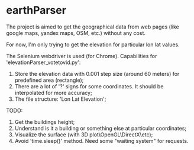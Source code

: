 # earthParser
The project is aimed to get the geographical data from web pages (like google maps, yandex maps, OSM, etc.) without any cost.

For now, I'm only trying to get the elevation for particular lon lat values.

The Selenium webdriver is used (for Chrome).
Capabilities for 'elevationParser_votetovid.py':
  1. Store the elevation data with 0.001 step size (around 60 meters) for predefined area (rectangle);
  2. There are a lot of '?' signs for some coordinates. It should be interpolated for more accuracy;
  3. The file structure: 'Lon Lat Elevation';

TODO:
  1. Get the buildings height;
  2. Understand is it a building or something else at particular coordinates;
  3. Visualize the surface (with 3D plot\OpenGL\DirectX\etc);
  4. Avoid 'time.sleep()' method. Need some "waiting system" for requests.

  
